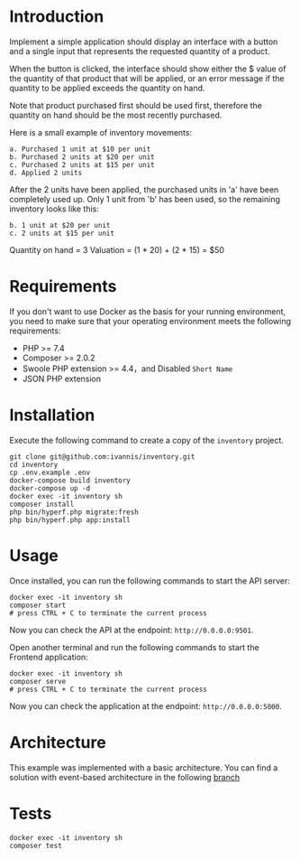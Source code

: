 # Introduction

Implement a simple application should display an interface with a button and a single input that represents the requested quantity of a product.
                   
When the button is clicked, the interface should show either the $ value of the quantity of that product that will be applied, or an error message if the quantity to be applied exceeds the quantity on hand.

Note that product purchased first should be used first, therefore the quantity on hand should be the most recently purchased.

Here is a small example of inventory movements:
```
a. Purchased 1 unit at $10 per unit
b. Purchased 2 units at $20 per unit
c. Purchased 2 units at $15 per unit
d. Applied 2 units
```
 

After the 2 units have been applied, the purchased units in 'a' have been completely used up. Only 1 unit from 'b' has been used, so the remaining inventory looks like this:

```
b. 1 unit at $20 per unit 
c. 2 units at $15 per unit
```

Quantity on hand = 3 Valuation = (1 * 20) + (2 * 15) = $50

# Requirements

If you don't want to use Docker as the basis for your running environment, you need to make sure that your operating environment meets the following requirements:
   
- PHP >= 7.4
- Composer >= 2.0.2
- Swoole PHP extension >= 4.4，and Disabled `Short Name`
- JSON PHP extension
 
# Installation

Execute the following command to create a copy of the `inventory` project.

```
git clone git@github.com:ivannis/inventory.git
cd inventory
cp .env.example .env
docker-compose build inventory
docker-compose up -d
docker exec -it inventory sh
composer install
php bin/hyperf.php migrate:fresh
php bin/hyperf.php app:install
```

# Usage

Once installed, you can run the following commands to start the API server:

```
docker exec -it inventory sh
composer start
# press CTRL + C to terminate the current process
```

Now you can check the API at the endpoint: `http://0.0.0.0:9501`.

Open another terminal and run the following commands to start the Frontend application:
```
docker exec -it inventory sh
composer serve
# press CTRL + C to terminate the current process
```

Now you can check the application at the endpoint: `http://0.0.0.0:5000`.

# Architecture

This example was implemented with a basic architecture. You can find a solution with event-based architecture in the following [branch](https://github.com/ivannis/inventory/tree/event-driven)

# Tests

```
docker exec -it inventory sh
composer test
```
